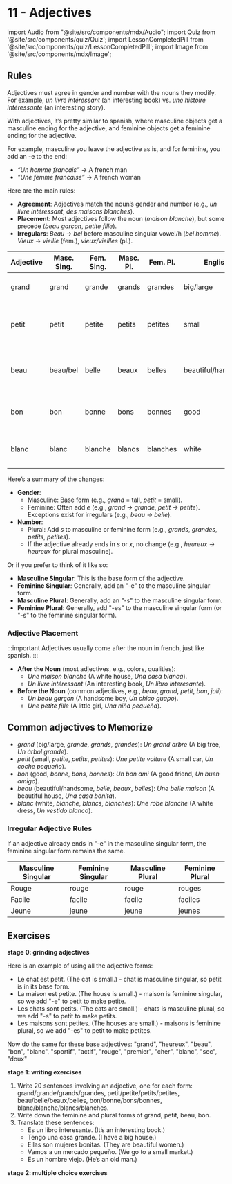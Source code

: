 # 11 - Adjectives

import Audio from "@site/src/components/mdx/Audio";
import Quiz from '@site/src/components/quiz/Quiz';
import LessonCompletedPill from '@site/src/components/quiz/LessonCompletedPill';
import Image from '@site/src/components/mdx/Image';

<LessonCompletedPill lessonName="a1-11" />

## Rules

Adjectives must agree in gender and number with the nouns they modify. For example, *un livre intéressant* (an interesting book) vs. *une histoire intéressante* (an interesting story).

With adjectives, it’s pretty similar to spanish, where masculine objects get a masculine ending for the adjective, and feminine objects get a feminine ending for the adjective.

For example, masculine you leave the adjective as is, and for feminine, you add an -e to the end:

- _“Un homme francais”_ → A french man
- _”Une femme francaise”_ → A french woman

Here are the main rules:

- **Agreement**: Adjectives match the noun’s gender and number (e.g., _un livre intéressant_, _des maisons blanches_).
- **Placement**: Most adjectives follow the noun (_maison blanche_), but some precede (_beau garçon_, _petite fille_).
- **Irregulars**: _Beau_ → _bel_ before masculine singular vowel/h (_bel homme_). _Vieux_ → _vieille_ (fem.), _vieux/vieilles_ (pl.).

| Adjective | Masc. Sing. | Fem. Sing. | Masc. Pl. | Fem. Pl. | English            | Example Sentence                         |
| --------- | ----------- | ---------- | --------- | -------- | ------------------ | ---------------------------------------- |
| grand     | grand       | grande     | grands    | grandes  | big/large          | _Un grand arbre._ (A big tree.)          |
| petit     | petit       | petite     | petits    | petites  | small              | _Une petite voiture._ (A small car.)     |
| beau      | beau/bel    | belle      | beaux     | belles   | beautiful/handsome | _Une belle maison._ (A beautiful house.) |
| bon       | bon         | bonne      | bons      | bonnes   | good               | _Un bon ami._ (A good friend.)           |
| blanc     | blanc       | blanche    | blancs    | blanches | white              | _Une robe blanche._ (A white dress.)     |

Here’s a summary of the changes:

- **Gender**:
  - Masculine: Base form (e.g., _grand_ = tall, _petit_ = small).
  - Feminine: Often add _e_ (e.g., _grand → grande_, _petit → petite_). Exceptions exist for irregulars (e.g., _beau → belle_).
- **Number**:
  - Plural: Add _s_ to masculine or feminine form (e.g., _grands_, _grandes_, _petits_, _petites_).
  - If the adjective already ends in _s_ or _x_, no change (e.g., _heureux → heureux_ for plural masculine).

Or if you prefer to think of it like so:

- **Masculine Singular**: This is the base form of the adjective.
- **Feminine Singular**: Generally, add an "-e" to the masculine singular form.
- **Masculine Plural**: Generally, add an "-s" to the masculine singular form.
- **Feminine Plural**: Generally, add "-es" to the masculine singular form (or "-s" to the feminine singular form).

### Adjective Placement

:::important
Adjectives usually come after the noun in french, just like spanish.
:::

- **After the Noun** (most adjectives, e.g., colors, qualities):
  - _Une maison blanche_ (A white house, _Una casa blanca_).
  - _Un livre intéressant_ (An interesting book, _Un libro interesante_).
- **Before the Noun** (common adjectives, e.g., _beau_, _grand_, _petit_, _bon_, _joli_):
  - _Un beau garçon_ (A handsome boy, _Un chico guapo_).
  - _Une petite fille_ (A little girl, _Una niña pequeña_).

## Common adjectives to Memorize

- _grand_ (big/large, _grande_, _grands_, _grandes_): _Un grand arbre_ (A big tree, _Un árbol grande_).
- _petit_ (small, _petite_, _petits_, _petites_): _Une petite voiture_ (A small car, _Un coche pequeño_).
- _bon_ (good, _bonne_, _bons_, _bonnes_): _Un bon ami_ (A good friend, _Un buen amigo_).
- _beau_ (beautiful/handsome, _belle_, _beaux_, _belles_): _Une belle maison_ (A beautiful house, _Una casa bonita_).
- _blanc_ (white, _blanche_, _blancs_, _blanches_): _Une robe blanche_ (A white dress, _Un vestido blanco_).

### Irregular Adjective Rules

If an adjective already ends in "-e" in the masculine singular form, the feminine singular form remains the same.

| **Masculine Singular** | **Feminine Singular** | **Masculine Plural** | **Feminine Plural** |
| ---------------------- | --------------------- | -------------------- | ------------------- |
| Rouge                  | rouge                 | rouge                | rouges              |
| Facile                 | facile                | facile               | faciles             |
| Jeune                  | jeune                 | jeune                | jeunes              |

## Exercises

**stage 0: grinding adjectives**

Here is an example of using all the adjective forms:

- Le chat est petit. (The cat is small.) - chat is masculine singular, so petit is in its base form.
- La maison est petite. (The house is small.) - maison is feminine singular, so we add "-e" to petit to make petite.
- Les chats sont petits. (The cats are small.) - chats is masculine plural, so we add "-s" to petit to make petits.
- Les maisons sont petites. (The houses are small.) - maisons is feminine plural, so we add "-es" to petit to make petites.

Now do the same for these base adjectives: "grand", "heureux", "beau", "bon", "blanc", "sportif", "actif", "rouge", "premier", "cher", "blanc", "sec", "doux"

**stage 1: writing exercises**

1. Write 20 sentences involving an adjective, one for each form: grand/grande/grands/grandes, petit/petite/petits/petites, beau/belle/beaux/belles, bon/bonne/bons/bonnes, blanc/blanche/blancs/blanches.
2. Write down the feminine and plural forms of grand, petit, beau, bon.
3. Translate these sentences:
   - Es un libro interesante. (It’s an interesting book.)
   - Tengo una casa grande. (I have a big house.)
   - Ellas son mujeres bonitas. (They are beautiful women.)
   - Vamos a un mercado pequeño. (We go to a small market.)
   - Es un hombre viejo. (He’s an old man.)

**stage 2: multiple choice exercises**

<Quiz exerciseName="adjectives" />
